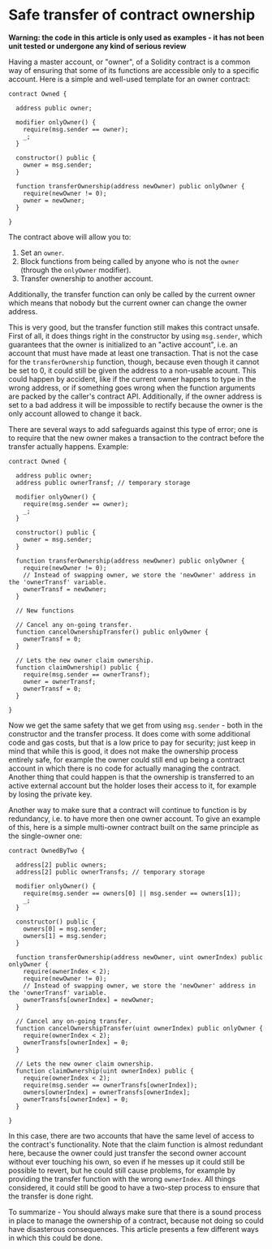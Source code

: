 # Safe transfer of contract ownership

**Warning: the code in this article is only used as examples - it has not been unit tested or undergone any kind of serious review**

Having a master account, or "owner", of a Solidity contract is a common way of ensuring that some of its functions are accessible only to a specific account. Here is a simple and well-used template for an owner contract:

```
contract Owned {

  address public owner;
  
  modifier onlyOwner() {
    require(msg.sender == owner);
    _;
  }
  
  constructor() public {
    owner = msg.sender;
  }

  function transferOwnership(address newOwner) public onlyOwner {
    require(newOwner != 0);
    owner = newOwner;
  }
  
}
```

The contract above will allow you to:

1. Set an `owner`.
2. Block functions from being called by anyone who is not the `owner` (through the `onlyOwner` modifier).
3. Transfer ownership to another account.

Additionally, the transfer function can only be called by the current owner which means that nobody but the current owner can change the owner address. 

This is very good, but the transfer function still makes this contract unsafe. First of all, it does things right in the constructor by using `msg.sender`, which guarantees that the owner is initialized to an "active account", i.e. an account that must have made at least one transaction. That is not the case for the `transferOwnership` function, though, because even though it cannot be set to 0, it could still be given the address to a non-usable acount. This could happen by accident, like if the current owner happens to type in the wrong address, or if something goes wrong when the function arguments are packed by the caller's contract API. Additionally, if the owner address is set to a bad address it will be impossible to rectify because the owner is the only account allowed to change it back.

There are several ways to add safeguards against this type of error; one is to require that the new owner makes a transaction to the contract before the transfer actually happens. Example:

```
contract Owned {

  address public owner;
  address public ownerTransf; // temporary storage

  modifier onlyOwner() {
    require(msg.sender == owner);
    _;
  }

  constructor() public {
    owner = msg.sender;
  }

  function transferOwnership(address newOwner) public onlyOwner {
    require(newOwner != 0);
    // Instead of swapping owner, we store the 'newOwner' address in the 'ownerTransf' variable.
    ownerTransf = newOwner;
  }
  
  // New functions
  
  // Cancel any on-going transfer.
  function cancelOwnershipTransfer() public onlyOwner {
    ownerTransf = 0;
  }
  
  // Lets the new owner claim ownership.
  function claimOwnership() public {
    require(msg.sender == ownerTransf);
    owner = ownerTransf;
    ownerTransf = 0;
  }
  
}
```

Now we get the same safety that we get from using `msg.sender` - both in the constructor and the transfer process. It does come with some additional code and gas costs, but that is a low price to pay for security; just keep in mind that while this is good, it does not make the ownership process entirely safe, for example the owner could still end up being a contract account in which there is no code for actually managing the contract. Another thing that could happen is that the ownership is transferred to an active external account but the holder loses their access to it, for example by losing the private key.

Another way to make sure that a contract will continue to function is by redundancy, i.e. to have more then one owner account. To give an example of this, here is a simple multi-owner contract built on the same principle as the single-owner one:

```
contract OwnedByTwo {

  address[2] public owners;
  address[2] public ownerTransfs; // temporary storage
  
  modifier onlyOwner() {
    require(msg.sender == owners[0] || msg.sender == owners[1]);
    _;
  }  
  
  constructor() public {
    owners[0] = msg.sender;
    owners[1] = msg.sender;
  }

  function transferOwnership(address newOwner, uint ownerIndex) public onlyOwner {
    require(ownerIndex < 2);
    require(newOwner != 0);
    // Instead of swapping owner, we store the 'newOwner' address in the 'ownerTransf' variable.
    ownerTransfs[ownerIndex] = newOwner;
  }
  
  // Cancel any on-going transfer.
  function cancelOwnershipTransfer(uint ownerIndex) public onlyOwner {
    require(ownerIndex < 2);
    ownerTransfs[ownerIndex] = 0;
  }
  
  // Lets the new owner claim ownership.
  function claimOwnership(uint ownerIndex) public {
    require(ownerIndex < 2);
    require(msg.sender == ownerTransfs[ownerIndex]);
    owners[ownerIndex] = ownerTransfs[ownerIndex];
    ownerTransfs[ownerIndex] = 0;
  }
  
}
```

In this case, there are two accounts that have the same level of access to the contract's functionality. Note that the claim function is almost redundant here, because the owner could just transfer the second owner account without ever touching his own, so even if he messes up it could still be possible to revert, but he could still cause problems, for example by providing the transfer function with the wrong `ownerIndex`. All things considered, it could still be good to have a two-step process to ensure that the transfer is done right.

To summarize - You should always make sure that there is a sound process in place to manage the ownership of a contract, because not doing so could have disasterous consequences. This article presents a few different ways in which this could be done.
